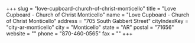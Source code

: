 +++
slug = "love-cupboard-church-of-christ-monticello"
title = "Love Cupboard - Church of Christ Monticello"
name = "Love Cupboard - Church of Christ Monticello"
address = "705 South Gabbert Street"
cityIndexKey = "city-ar-monticello"
city = "Monticello"
state = "AR"
postal = "71656"
website = ""
phone = "870-460-0565"
fax = ""
+++
